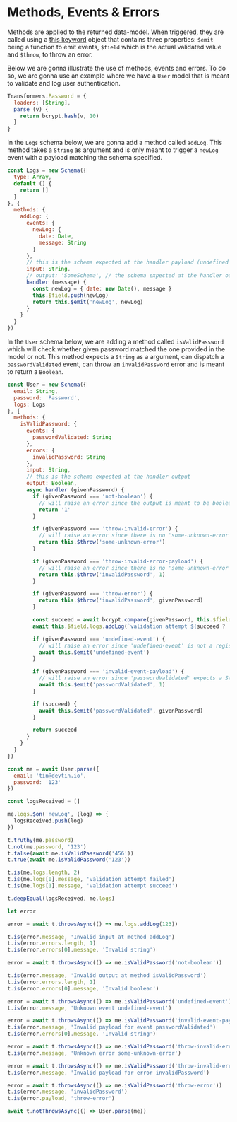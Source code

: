 # Methods, Events & Errors



Methods are applied to the returned data-model. When triggered, they are called using a
[this keyword](https://developer.mozilla.org/en-US/docs/Web/JavaScript/Reference/Operators/this) object that contains
three properties: `$emit` being a function to emit events, `$field` which is the actual validated value and `$throw`,
to throw an error.

Below we are gonna illustrate the use of methods, events and errors. To do so, we are gonna use an example where we
have a `User` model that is meant to validate and log user authentication.

```js
Transformers.Password = {
  loaders: [String],
  parse (v) {
    return bcrypt.hash(v, 10)
  }
}
```

In the `Logs` schema below, we are gonna add a method called `addLog`. This method takes a `String` as
argument and is only meant to trigger a `newLog` event with a payload matching the schema specified.

```js
const Logs = new Schema({
  type: Array,
  default () {
    return []
  }
}, {
  methods: {
    addLog: {
      events: {
        newLog: {
          date: Date,
          message: String
        }
      },
      // this is the schema expected at the handler payload (undefined to accept anything)
      input: String,
      // output: 'SomeSchema', // the schema expected at the handler output (undefined to accept anything)
      handler (message) {
        const newLog = { date: new Date(), message }
        this.$field.push(newLog)
        return this.$emit('newLog', newLog)
      }
    }
  }
})
```

In the `User` schema below, we are adding a method called `isValidPassword` which will check whether given password
matched the one provided in the model or not. This method expects a `String` as a argument, can dispatch a
`passwordValidated` event, can throw an `invalidPassword` error and is meant to return a `Boolean`.

```js
const User = new Schema({
  email: String,
  password: 'Password',
  logs: Logs
}, {
  methods: {
    isValidPassword: {
      events: {
        passwordValidated: String
      },
      errors: {
        invalidPassword: String
      },
      input: String,
      // this is the schema expected at the handler output
      output: Boolean,
      async handler (givenPassword) {
        if (givenPassword === 'not-boolean') {
          // will raise an error since the output is meant to be boolean
          return '1'
        }

        if (givenPassword === 'throw-invalid-error') {
          // will raise an error since there is no 'some-unknown-error' defined
          return this.$throw('some-unknown-error')
        }

        if (givenPassword === 'throw-invalid-error-payload') {
          // will raise an error since there is no 'some-unknown-error' defined
          return this.$throw('invalidPassword', 1)
        }

        if (givenPassword === 'throw-error') {
          return this.$throw('invalidPassword', givenPassword)
        }

        const succeed = await bcrypt.compare(givenPassword, this.$field.password)
        await this.$field.logs.addLog(`validation attempt ${succeed ? 'succeed' : 'failed'}`)

        if (givenPassword === 'undefined-event') {
          // will raise an error since 'undefined-event' is not a registered event
          await this.$emit('undefined-event')
        }

        if (givenPassword === 'invalid-event-payload') {
          // will raise an error since 'passwordValidated' expects a String payload
          await this.$emit('passwordValidated', 1)
        }

        if (succeed) {
          await this.$emit('passwordValidated', givenPassword)
        }

        return succeed
      }
    }
  }
})

const me = await User.parse({
  email: 'tin@devtin.io',
  password: '123'
})

const logsReceived = []

me.logs.$on('newLog', (log) => {
  logsReceived.push(log)
})

t.truthy(me.password)
t.not(me.password, '123')
t.false(await me.isValidPassword('456'))
t.true(await me.isValidPassword('123'))

t.is(me.logs.length, 2)
t.is(me.logs[0].message, 'validation attempt failed')
t.is(me.logs[1].message, 'validation attempt succeed')

t.deepEqual(logsReceived, me.logs)

let error

error = await t.throwsAsync(() => me.logs.addLog(123))

t.is(error.message, 'Invalid input at method addLog')
t.is(error.errors.length, 1)
t.is(error.errors[0].message, 'Invalid string')

error = await t.throwsAsync(() => me.isValidPassword('not-boolean'))

t.is(error.message, 'Invalid output at method isValidPassword')
t.is(error.errors.length, 1)
t.is(error.errors[0].message, 'Invalid boolean')

error = await t.throwsAsync(() => me.isValidPassword('undefined-event'))
t.is(error.message, 'Unknown event undefined-event')

error = await t.throwsAsync(() => me.isValidPassword('invalid-event-payload'))
t.is(error.message, 'Invalid payload for event passwordValidated')
t.is(error.errors[0].message, 'Invalid string')

error = await t.throwsAsync(() => me.isValidPassword('throw-invalid-error'))
t.is(error.message, 'Unknown error some-unknown-error')

error = await t.throwsAsync(() => me.isValidPassword('throw-invalid-error-payload'))
t.is(error.message, 'Invalid payload for error invalidPassword')

error = await t.throwsAsync(() => me.isValidPassword('throw-error'))
t.is(error.message, 'invalidPassword')
t.is(error.payload, 'throw-error')

await t.notThrowsAsync(() => User.parse(me))
```